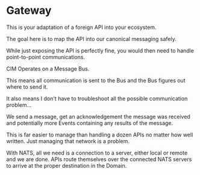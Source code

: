 # Gateway
This is your adaptation of a foreign API into your ecosystem.

The goal here is to map the API into our canonical messaging safely.

While just exposing the API is perfectly fine, you would then need to handle point-to-point communications.

CIM Operates on a Message Bus. 

This means all communication is sent to the Bus and the Bus figures out where to send it.

It also means I don't have to troubleshoot all the possible communication problem...

We send a message, get an acknowledgement the message was received and potentially more Events containing any results of the message.

This is far easier to manage than handling a dozen APIs no matter how well written.
Just managing that network is a problem.

With NATS, all we need is a connection to a server, either local or remote and we are done.
APIs route themselves over the connected NATS servers to arrive at the proper destination in the Domain.